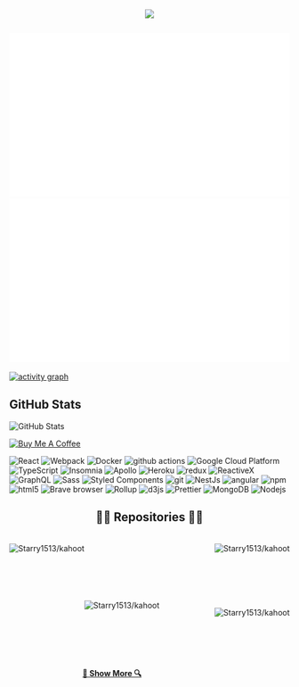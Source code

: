 

<h1 align="center">
  <a href="https://git.io/typing-svg">
    <img src="https://readme-typing-svg.herokuapp.com/?lines=Hello,+There!+👋;This+is+Starry....;Nice+to+meet+you!&center=true&size=30">
  </a>
</h1>


![](https://raw.githubusercontent.com/Starry1513/github-stats/master/generated/overview.svg)
![](https://raw.githubusercontent.com/Starry1513/github-stats/master/generated/languages.svg)


[![activity graph](https://github-readme-activity-graph.vercel.app/graph?username=Starry1513&theme=github-dark-dimmed&custom_title=Guilyx%20Activity%20Graph&hide_border=true)](https://github.com/ashutosh00710/github-readme-activity-graph)


<h2>GitHub Stats</h2>
<p><img src="https://github-readme-stats.vercel.app/api?username=Starry1513&amp;show_icons=true" alt="GitHub Stats"></p>
  <a href="https://www.buymeacoffee.com/mokkapps" target="_blank" rel="noreferrer nofollow">  
      <img src="https://cdn.buymeacoffee.com/buttons/default-red.png" alt="Buy Me A Coffee" height="40" width="170" >
    </a>


<p>
  <img alt="React" src="https://img.shields.io/badge/-React-45b8d8?style=flat-square&logo=react&logoColor=white" />
  <img alt="Webpack" src="https://img.shields.io/badge/-Webpack-8DD6F9?style=flat-square&logo=webpack&logoColor=white" /> 
  <img alt="Docker" src="https://img.shields.io/badge/-Docker-46a2f1?style=flat-square&logo=docker&logoColor=white" />
  <img alt="github actions" src="https://img.shields.io/badge/-Github_Actions-2088FF?style=flat-square&logo=github-actions&logoColor=white" />
  <img alt="Google Cloud Platform" src="https://img.shields.io/badge/-Google_Cloud_Platform-1a73e8?style=flat-square&logo=google-cloud&logoColor=white" />
  <img alt="TypeScript" src="https://img.shields.io/badge/-TypeScript-007ACC?style=flat-square&logo=typescript&logoColor=white" />
  <img alt="Insomnia" src="https://img.shields.io/badge/-Insomnia-5849BE?style=flat-square&logo=insomnia&logoColor=white" />
  <img alt="Apollo" src="https://img.shields.io/badge/-Apollo%20GraphQL-311C87?style=flat-square&logo=apollo-graphql&logoColor=white" />
  <img alt="Heroku" src="https://img.shields.io/badge/-Heroku-430098?style=flat-square&logo=heroku&logoColor=white" />
  <img alt="redux" src="https://img.shields.io/badge/-Redux-764ABC?style=flat-square&logo=redux&logoColor=white" />
  <img alt="ReactiveX" src="https://img.shields.io/badge/-RxJs-B7178C?style=flat-square&logo=reactivex&logoColor=white" />
  <img alt="GraphQL" src="https://img.shields.io/badge/-GraphQL-E10098?style=flat-square&logo=graphql&logoColor=white" />
  <img alt="Sass" src="https://img.shields.io/badge/-Sass-CC6699?style=flat-square&logo=sass&logoColor=white" />
  <img alt="Styled Components" src="https://img.shields.io/badge/-Styled_Components-db7092?style=flat-square&logo=styled-components&logoColor=white" />
  <img alt="git" src="https://img.shields.io/badge/-Git-F05032?style=flat-square&logo=git&logoColor=white" />
  <img alt="NestJs" src="https://img.shields.io/badge/-NestJs-ea2845?style=flat-square&logo=nestjs&logoColor=white" />
  <img alt="angular" src="https://img.shields.io/badge/-Angular-DD0031?style=flat-square&logo=angular&logoColor=white" />
  <img alt="npm" src="https://img.shields.io/badge/-NPM-CB3837?style=flat-square&logo=npm&logoColor=white" />
  <img alt="html5" src="https://img.shields.io/badge/-HTML5-E34F26?style=flat-square&logo=html5&logoColor=white" />
  <img alt="Brave browser" src="https://img.shields.io/badge/-Brave_Browser-FB542B?style=flat-square&logo=brave&logoColor=white" />
  <img alt="Rollup" src="https://img.shields.io/badge/-Rollup-EC4A3F?style=flat-square&logo=rollup.js&logoColor=white" />
  <img alt="d3js" src="https://img.shields.io/badge/-D3.js-F9A03C?style=flat-square&logo=d3.js&logoColor=white" />
  <img alt="Prettier" src="https://img.shields.io/badge/-Prettier-F7B93E?style=flat-square&logo=prettier&logoColor=white" />
  <img alt="MongoDB" src="https://img.shields.io/badge/-MongoDB-13aa52?style=flat-square&logo=mongodb&logoColor=white" />
  <img alt="Nodejs" src="https://img.shields.io/badge/-Nodejs-43853d?style=flat-square&logo=Node.js&logoColor=white" />
</p>


<h2 align="center">👨‍💻 Repositories 👨‍💻</h2>
<br>

<div align="center">
  <a align="left" href="https://github.com/Starry1513/kahoot" title="kahoot">
    <img
      align="left"
      height="115"
      alt="Starry1513/kahoot"
      src="https://github-readme-stats.vercel.app/api/pin/?username=Starry1513&repo=kahoot&theme=react&border_color=61dafb&border_radius=10"
    />
  </a>
</div>


<div align="center">
  <a align="left" href="https://github.com/Starry1513/t3gallery" title="nextjs">
    <img
      align="right"
      height="115"
      alt="Starry1513/kahoot"
      src="https://github-readme-stats.vercel.app/api/pin/?username=Starry1513&repo=t3gallery&theme=react&border_color=61dafb&border_radius=10"
    />
  </a>
</div>
<br/><br/><br/><br/><br/><br/>
<div align="center">
  <a align="left" href="https://github.com/Starry1513/kahoot" title="kahoot">
    <img
      align="left"
      height="115"
      alt="Starry1513/kahoot"
      src="https://github-readme-stats.vercel.app/api/pin/?username=Starry1513&repo=kahoot&theme=react&border_color=61dafb&border_radius=10"
    />
  </a>
</div>


<div align="center">
  <a align="left" href="https://github.com/Starry1513/t3gallery" title="nextjs">
    <img
      align="right"
      height="115"
      alt="Starry1513/kahoot"
      src="https://github-readme-stats.vercel.app/api/pin/?username=Starry1513&repo=t3gallery&theme=react&border_color=61dafb&border_radius=10"
    />
  </a>
</div>
<h4 align="center">
<br/><br/><br/><br/><br/><br/>
  <a href="https://github.com/zumrudu-anka?tab=repositories" title="Show Repositories">🔎 Show More 🔍</a>
</h4>


<!--
**Starry1513/Starry1513** is a ✨ _special_ ✨ repository because its `README.md` (this file) appears on your GitHub profile.

Here are some ideas to get you started:

- 🔭 I’m currently working on ...
- 🌱 I’m currently learning ...
- 👯 I’m looking to collaborate on ...
- 🤔 I’m looking for help with ...
- 💬 Ask me about ...
- 📫 How to reach me: ...
- 😄 Pronouns: ...
- ⚡ Fun fact: ...
-->
